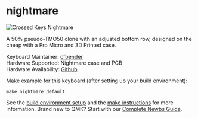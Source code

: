# nightmare

![Crossed Keys Nightmare](https://github.com/cfbender/keyboards/blob/master/nightmare/nightmareRender.png?raw=true)

A 50% pseudo-TMO50 clone with an adjusted bottom row, designed on the cheap with a Pro Micro and 3D Printed case.

Keyboard Maintainer: [cfbender](https://github.com/cfbender)  
Hardware Supported: Nightmare case and PCB  
Hardware Availability: [Github](https://github.com/cfbender/keyboards/tree/master/nightmare)

Make example for this keyboard (after setting up your build environment):

    make nightmare:default

See the [build environment setup](https://docs.qmk.fm/#/getting_started_build_tools) and the [make instructions](https://docs.qmk.fm/#/getting_started_make_guide) for more information. Brand new to QMK? Start with our [Complete Newbs Guide](https://docs.qmk.fm/#/newbs).

